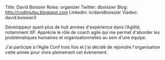 Title: David Boissier
Roles: organizer
Twitter: dboissier
Blog: http://codinjutsu.blogspot.com
Linkedin: in/davidboissier
Viadeo: david.boissier3


Développeur ayant plus de huit années d'expérience dans l'Agilité, notamment XP. Apprécie le rôle de coach agile qui me permet d'aborder les problématiques humaines et organisationnelles au sein d'une équipe.

J'ai participé à l'Agile Conf trois fois et j'ai décidé de rejoindre l'organisation cette année pour vivre pleinement cet évènement. 
